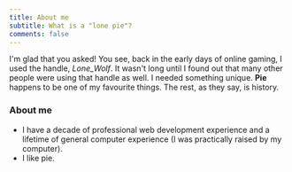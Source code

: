 ```yaml
---
title: About me
subtitle: What is a "lone pie"?
comments: false
---
```


I'm glad that you asked! You see, back in the early days of online gaming, I used the handle, *Lone_Wolf*. It wasn't long until I found out that many other people were using that handle as well. I needed something unique. **Pie** happens to be one of my favourite things. The rest, as they say, is history.

### About me
- I have a decade of professional web development experience and a lifetime of general computer experience (I was practically raised by my computer).
- I like pie.
